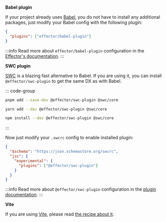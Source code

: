 **Babel plugin**

If your project already uses [Babel](https://babeljs.io/), you do not have to install any additional packages, just modify your Babel config with the following plugin:

```json
{
  "plugins": ["effector/babel-plugin"]
}
```

:::info
Read more about `effector/babel-plugin` configuration in the [Effector's documentation](https://effector.now.sh/docs/api/effector/babel-plugin).
:::

**SWC plugin**

[SWC](https://swc.rs) is a blazing fast alternative to Babel. If you are using it, you can install `@effector/swc-plugin` to get the same DX as with Babel.

::: code-group

```sh [pnpm]
pnpm add --save-dev @effector/swc-plugin @swc/core
```

```sh [yarn]
yarn add --dev @effector/swc-plugin @swc/core
```

```sh [npm]
npm install --dev @effector/swc-plugin @swc/core
```

:::

Now just modify your `.swcrc` config to enable installed plugin:

```json
{
  "$schema": "https://json.schemastore.org/swcrc",
  "jsc": {
    "experimental": {
      "plugins": ["@effector/swc-plugin"]
    }
  }
}
```

:::info
Read more about `@effector/swc-plugin` configuration in the [plugin documentation](https://github.com/effector/swc-plugin).
:::

**Vite**

If you are using [Vite](https://vitejs.dev/), please read [the recipe about it](/recipes/vite).
